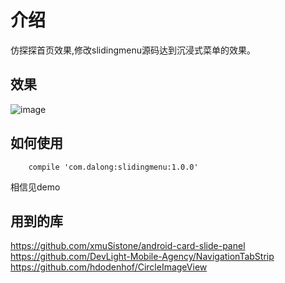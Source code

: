 # 介绍
  仿探探首页效果,修改slidingmenu源码达到沉浸式菜单的效果。
  
## 效果
![image](https://github.com/dalong982242260/FangTantan/blob/master/gif/tantan.gif?raw=true)

## 如何使用

        compile 'com.dalong:slidingmenu:1.0.0'

相信见demo

## 用到的库

https://github.com/xmuSistone/android-card-slide-panel
https://github.com/DevLight-Mobile-Agency/NavigationTabStrip
https://github.com/hdodenhof/CircleImageView